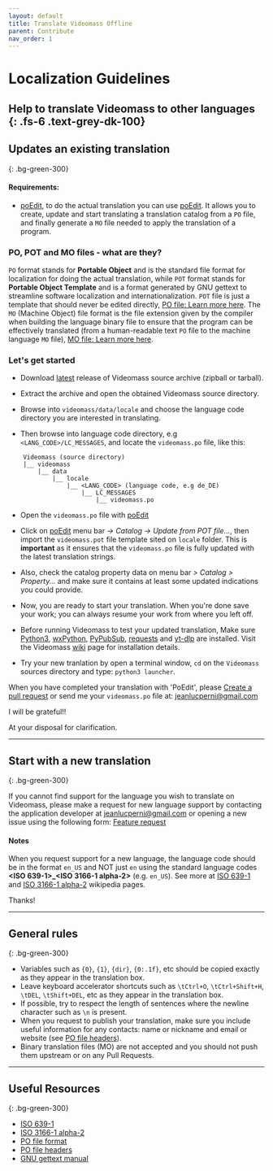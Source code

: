 ```yaml
---
layout: default
title: Translate Videomass Offline
parent: Contribute
nav_order: 1
---
```


# Localization Guidelines

Help to translate Videomass to other languages
{: .fs-6 .text-grey-dk-100}
-----------------

## Updates an existing translation
{: .bg-green-300}

#### Requirements:
- [poEdit](https://poedit.net/), to do the actual translation you can use [poEdit](https://poedit.net/). It allows you to create, update and start translating a translation catalog from a `PO` file, and finally generate a `MO` file needed to apply the translation of a program.

### PO, POT and MO files - what are they?
`PO` format stands for **Portable Object** and is the standard file format for localization for doing the actual translation, while `POT` format stands for **Portable Object Template** and is a format generated by GNU gettext to streamline software localization and internationalization. `POT` file is just a template that should never be edited directly, [PO file: Learn more here](https://www.gnu.org/software/gettext/manual/html_node/PO-Files.html).
The `MO` (Machine Object) file format is the file extension given by the compiler when building the language binary file to ensure that the program can be effectively translated (from a human-readable text `PO` file to the machine language `MO` file), [MO file: Learn more here](https://www.gnu.org/software/gettext/manual/html_node/MO-Files.html).

### Let's get started
- Download [latest](https://github.com/jeanslack/Videomass/releases/latest) release of Videomass source archive (zipball or tarball).

- Extract the archive and open the obtained Videomass source directory.

- Browse into `videomass/data/locale` and choose the language code directory you are interested in translating.

- Then browse into language code directory, e.g `<LANG_CODE>/LC_MESSAGES`, and locate the `videomass.po` file, like this:

``` text
    Videomass (source directory)
    |__ videomass
        |__ data
            |__ locale
                |__ <LANG_CODE> (language code, e.g de_DE)
                    |__ LC_MESSAGES
                        |__ videomass.po
```
- Open the `videomass.po` file with [poEdit](https://poedit.net/) 

- Click on [poEdit](https://poedit.net/) menu bar *-> Catalog -> Update from POT file...*, then 
import the `videomass.pot` file template sited on `locale` folder. This is **important** as it 
ensures that the `videomass.po` file is fully updated with the latest translation strings.

- Also, check the catalog property data on menu bar *> Catalog > Property...*
and make sure it contains at least some updated indications you could provide.

- Now, you are ready to start your translation. When you're done save your work; 
you can always resume your work from where you left off.

- Before running Videomass to test your updated translation, Make sure 
[Python3](https://www.python.org/), [wxPython](https://www.wxpython.org/), 
[PyPubSub](https://pypubsub.readthedocs.io/en/v4.0.3/), [requests](https://docs.python-requests.org/en/master/) 
and [yt-dlp](https://youtube-dl.org/) are installed. Visit the Videomass 
[wiki](https://github.com/jeanslack/Videomass/wiki/Installing-dependencies) 
page for installation details. 

- Try your new tranlation by open a terminal window, `cd` on the `Videomass` 
sources directory and type: `python3 launcher`. 

When you have completed your translation with 'PoEdit', please [Create a pull 
request](https://github.com/jeanslack/Videomass/pulls) or send me your 
`videomass.po` file at: <jeanlucperni@gmail.com>   

I will be grateful!!

At your disposal for clarification.

-----------------

## Start with a new translation
{: .bg-green-300}

If you cannot find support for the language you wish to translate on Videomass, 
please make a request for new language support by contacting the application developer 
at <jeanlucperni@gmail.com> or opening a new issue using the following form: 
[Feature request](https://github.com/jeanslack/Videomass/issues/new?assignees=&labels=&projects=&template=feature_request.md&title=)

#### Notes
When you request support for a new language, the language code should be in the format `en_US` and NOT just `en` using the standard language codes **<ISO 639-1>_<ISO 3166-1 alpha-2>** (e.g. `en_US`). See more at [ISO 639-1](https://en.wikipedia.org/wiki/List_of_ISO_639-1_codes) and [ISO 3166-1 alpha-2](https://en.wikipedia.org/wiki/ISO_3166-1_alpha-2) wikipedia pages.

Thanks!

-----------------

## General rules
{: .bg-green-300}

- Variables such as `{0}`, `{1}`, `{dir}`, `{0:.1f}`, etc should be copied exactly as they appear in the translation box.
- Leave keyboard accelerator shortcuts such as `\tCtrl+O`, `\tCtrl+Shift+H`, `\tDEL`, `\tShift+DEL`, etc as they appear in the translation box.
- If possible, try to respect the length of sentences where the newline character such as `\n` is present.
- When you request to publish your translation, make sure you include useful information for any contacts: name or nickname and email or website (see [PO file headers](https://www.gnu.org/software/gettext/manual/html_node/Header-Entry.html)).
- Binary translation files (MO) are not accepted and you should not push them upstream or on any Pull Requests.

-----------------

## Useful Resources
{: .bg-green-300}
- [ISO 639-1](https://en.wikipedia.org/wiki/List_of_ISO_639-1_codes)
- [ISO 3166-1 alpha-2](https://en.wikipedia.org/wiki/ISO_3166-1_alpha-2)
- [PO file format](https://www.gnu.org/software/gettext/manual/html_node/PO-Files.html)
- [PO file headers](https://www.gnu.org/software/gettext/manual/html_node/Header-Entry.html)
- [GNU gettext manual](https://www.gnu.org/software/gettext/manual/html_node/index.html#SEC_Contents)




